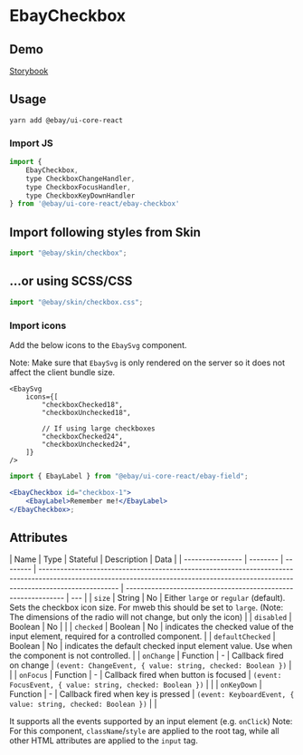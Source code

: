 # EbayCheckbox

## Demo

[Storybook](https://opensource.ebay.com/ebayui-core-react/main/?path=/story/form-input-ebay-checkbox--default-checkbox-button)

## Usage

```
yarn add @ebay/ui-core-react
```

### Import JS

```jsx harmony
import {
    EbayCheckbox,
    type CheckboxChangeHandler,
    type CheckboxFocusHandler,
    type CheckboxKeyDownHandler
} from '@ebay/ui-core-react/ebay-checkbox'
```

## Import following styles from Skin

```jsx harmony
import "@ebay/skin/checkbox";
```

## ...or using SCSS/CSS

```jsx harmony
import "@ebay/skin/checkbox.css";
```

### Import icons

Add the below icons to the `EbaySvg` component.

Note: Make sure that `EbaySvg` is only rendered on the server so it does not affect the client bundle size.

```tsx
<EbaySvg
    icons={[
        "checkboxChecked18",
        "checkboxUnchecked18",

        // If using large checkboxes
        "checkboxChecked24",
        "checkboxUnchecked24",
    ]}
/>
```

```jsx
import { EbayLabel } from "@ebay/ui-core-react/ebay-field";

<EbayCheckbox id="checkbox-1">
    <EbayLabel>Remember me!</EbayLabel>
</EbayCheckbox>;
```

## Attributes

| Name             | Type     | Stateful | Description                                                                                                                                                                        | Data                                                          |
| ---------------- | -------- | -------- | ---------------------------------------------------------------------------------------------------------------------------------------------------------------------------------- | ------------------------------------------------------------- | --- |
| `size`           | String   | No       | Either `large` or `regular` (default). Sets the checkbox icon size. For mweb this should be set to `large`. (Note: The dimensions of the radio will not change, but only the icon) |
| `disabled`       | Boolean  | No       |                                                                                                                                                                                    |
| `checked`        | Boolean  | No       | indicates the checked value of the input element, required for a controlled component.                                                                                             |
| `defaultChecked` | Boolean  | No       | indicates the default checked input element value. Use when the component is not controlled.                                                                                       |
| `onChange`       | Function | -        | Callback fired on change                                                                                                                                                           | `(event: ChangeEvent, { value: string, checked: Boolean })`   |     |
| `onFocus`        | Function | -        | Callback fired when button is focused                                                                                                                                              | `(event: FocusEvent, { value: string, checked: Boolean })`    |     |
| `onKeyDown`      | Function | -        | Callback fired when key is pressed                                                                                                                                                 | `(event: KeyboardEvent, { value: string, checked: Boolean })` |     |

It supports all the events supported by an input element (e.g. `onClick`)
Note: For this component, `className`/`style` are applied to the root tag, while all other HTML attributes are applied to the `input` tag.
